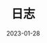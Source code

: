 ---
title: '日志'
url: "archives"
date: 2023-01-28
layout: archives
menu:
  main:
    name: "日志"
    weight: 7
---